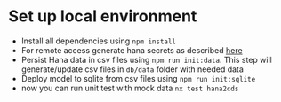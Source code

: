 # Set up local environment
- Install all dependencies using `npm install`
- For remote access generate hana secrets as described [here](packages/hana2cds/README.md)
- Persist Hana data in csv files using `npm run init:data`. This step will generate/update csv files in `db/data` folder with needed data
- Deploy model to sqlite from csv files using `npm run init:sqlite`
- now you can run unit test with mock data `nx test hana2cds`